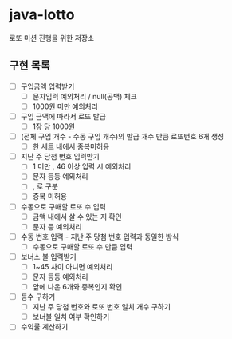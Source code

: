 # java-lotto
로또 미션 진행을 위한 저장소



## 구현 목록

 + [ ] 구입금액 입력받기
   + [ ] 문자입력 예외처리 / null(공백) 체크
   + [ ] 1000원 미만 예외처리
 + [ ] 구입 금액에 따라서 로또 발급 
    + [ ]  1장 당 1000원
 + [ ] (전체 구입 개수 - 수동 구입 개수)의 발급 개수 만큼  로또번호 6개  생성
   + [ ] 한 세트 내에서 중복미허용
 + [ ] 지난 주 당첨 번호 입력받기
   + [ ] 1 미만 , 46 이상 입력 시 예외처리
   + [ ] 문자 등등 예외처리
   + [ ] , 로 구분 
   + [ ] 중복 미허용
+ [ ] 수동으로 구매할 로또 수 입력
    + [ ] 금액 내에서 살 수 있는 지 확인
    + [ ] 문자 등 예외처리
+ [ ] 수동 번호 입력 - 지난 주 당첨 번호 입력과 동일한 방식
    + [ ] 수동으로 구매할 로또 수 만큼 입력

 + [ ] 보너스 볼 입력받기
   + [ ] 1~45 사이 아니면 예외처리
   + [ ] 문자 등등 예외처리
   + [ ] 앞에 나온 6개와 중복인지 확인 
 + [ ] 등수 구하기
    + [ ] 지난 주 당첨 번호와 로또 번호 일치 개수 구하기
    + [ ] 보너볼 일치 여부 확인하기
 + [ ] 수익률 계산하기
